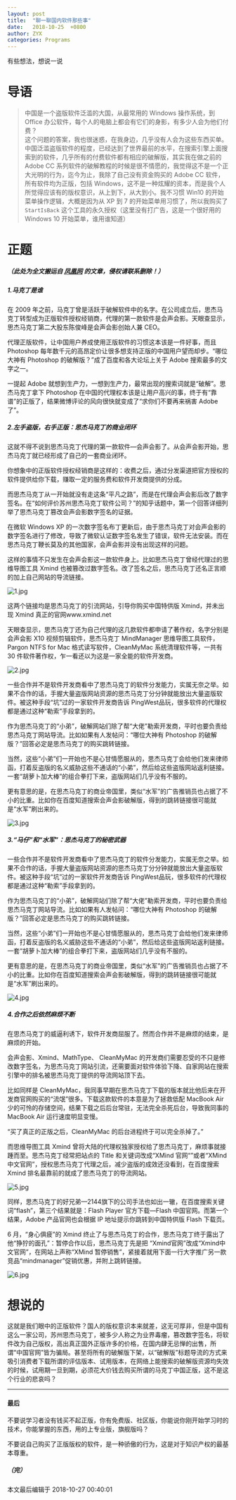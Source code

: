 ```yaml
---
layout: post
title:  "聊一聊国内软件那些事"
date:   2018-10-25  +0800
author: ZYX
categories: Programs
---
```

有些想法，想说一说

# 导语

> 中国是一个盗版软件泛滥的大国，从最常用的 Windows 操作系统，到 Office 办公软件，每个人的电脑上都会有它们的身影，有多少人会为他们付费？  
> 这个问题的答案，我也很迷惑，在我身边，几乎没有人会为这些东西买单。中国泛滥盗版软件的程度，已经达到了世界最前的水平，在搜索引擎上面搜索到的软件，几乎所有的付费软件都有相应的破解版，其实我在做之前的 Adobe CC 系列软件的破解教程的时候是很不情愿的，我觉得这不是一个正大光明的行为，迄今为止，我除了自己没有资金购买的 Adobe CC 软件，所有软件均为正版，包括 Windows，这不是一种炫耀的资本，而是我个人所觉得应该有的版权意识，从上到下，从大到小。我不习惯 Win10 的开始菜单操作逻辑，大概是因为从 XP 到 7 的开始菜单用习惯了，所以我购买了 `StartIsBack` 这个工具的永久授权（这里没有打广告，这是一个很好用的 Windows 10 开始菜单，谁用谁知道）  

# 正题
##### （此处为全文搬运自 [凤凰网](http://tech.ifeng.com/a/20180715/45063975_0.shtml) 的文章，侵权请联系删除！）  

##### 1.马克丁是谁

在 2009 年之前，马克丁曾是活跃于破解软件中的名字。在公司成立后，思杰马克丁转型成为正版软件授权经销商，代理的第一款软件是会声会影。天眼查显示，思杰马克丁第二大股东陈俊峰是会声会影创始人兼 CEO。  

代理正版软件，让中国用户养成使用正版软件的习惯这本该是一件好事，而且 Photoshop 每年数千元的高昂定价让很多想支持正版的中国用户望而却步。“哪位大神有 Photoshop 的破解版？”成了百度和各大论坛上关于 Adobe 搜索最多的文字之一。  

一提起 Adobe 就想到生产力，一想到生产力，最常出现的搜索词就是“破解”。思杰马克丁拿下 Photoshop 在中国的代理权本该是让用户高兴的事，终于有“靠谱”的正版了，结果微博评论的风向很快就变成了“求你们不要再来祸害 Adobe 了”。  

##### 2.左手盗版，右手正版：思杰马克丁的商业闭环

这就不得不说到思杰马克丁代理的第一款软件—会声会影了。从会声会影开始，思杰马克丁就已经形成了自己的一套商业闭环。  

你想象中的正版软件授权经销商是这样的：收费之后，通过分发渠道把官方授权的软件提供给你下载，赚取一定的服务费和软件开发商提供的分成。  

而思杰马克丁从一开始就没有走这条“平凡之路”，而是在代理会声会影后改了数字签名。在“如何评价苏州思杰马克丁软件公司？”的知乎话题中，第一个回答详细列举了思杰马克丁篡改会声会影数字签名的证据。  

在微软 Windows XP 的一次数字签名布丁更新后，由于思杰马克丁对会声会影的数字签名进行了修改，导致了微软认证数字签名发生了错误，软件无法安装。而在思杰马克丁鞭长莫及的其他国家，会声会影并没有出现这样的问题。  

这样的事情不只发生在会声会影这一款软件身上。比如思杰马克丁曾经代理过的思维导图工具 Xmind 也被篡改过数字签名。改了签名之后，思杰马克丁还名正言顺的加上自己网站的导流链接。  

![1.jpg](http://p0.ifengimg.com/pmop/2018/0715/AD46003A13C51BD5DA46B6332124F568F0CE8DDF_size25_w683_h465.jpeg)

这两个链接均是思杰马克丁的引流网站，引导你购买中国特供版 Xmind，并未出现 Xmind 真正的官网www.xmind.net  

天眼查显示，思杰马克丁还为自己代理的这几款软件都申请了著作权，名字分别是会声会影 X10 视频剪辑软件，思杰马克丁 MindManager 思维导图工具软件，Pargon NTFS for Mac 格式读写软件，CleanMyMac 系统清理软件等，一共有 30 件软件著作权，乍一看还以为这是一家全能的软件开发商。  

![2.jpg](http://p0.ifengimg.com/pmop/2018/0715/D40863FE73F52905464B5BA7F9243A9D969A0A28_size694_w5400_h2316.jpeg)

一些合作并不是软件开发商看中了思杰马克丁的软件分发能力，实属无奈之举。如果不合作的话，手握大量盗版网站资源的思杰马克丁分分钟就能放出大量盗版软件。被这种手段“坑”过的一家软件开发商告诉 PingWest品玩，很多软件的代理权都是通过这种“勒索”手段拿到的。  

作为思杰马克丁的“小弟”，破解网站们除了帮“大佬”勒索开发商，平时也要负责给思杰马克丁网站导流。比如如果有人发帖问：“哪位大神有 Photoshop 的破解版？”回答必定是思杰马克丁的购买跳转链接。  

当然，这些“小弟”们一开始也不是心甘情愿服从的，思杰马克丁会给他们发来律师函，打着反盗版的名义威胁这些不通话的“小弟”，然后给这些盗版网站返利链接。一套“胡萝卜加大棒”的组合拳打下来，盗版网站们几乎没有不服的。  

更有意思的是，在思杰马克丁的商业帝国里，类似“水军”的广告推销员也占据了不小的比重。比如你在百度知道搜索会声会影破解版，得到的跳转链接很可能就是“水军”刷出来的。  

![3.jpg](http://p0.ifengimg.com/pmop/2018/0715/682BE1ED28E51A71D1FF3067C40C863C4AC49BB7_size26_w720_h358.jpeg)

##### 3.“马仔”和“水军”：思杰马克丁的秘密武器

一些合作并不是软件开发商看中了思杰马克丁的软件分发能力，实属无奈之举。如果不合作的话，手握大量盗版网站资源的思杰马克丁分分钟就能放出大量盗版软件。被这种手段“坑”过的一家软件开发商告诉 PingWest品玩，很多软件的代理权都是通过这种“勒索”手段拿到的。  

作为思杰马克丁的“小弟”，破解网站们除了帮“大佬”勒索开发商，平时也要负责给思杰马克丁网站导流。比如如果有人发帖问：“哪位大神有 Photoshop 的破解版？”回答必定是思杰马克丁的购买跳转链接。  

当然，这些“小弟”们一开始也不是心甘情愿服从的，思杰马克丁会给他们发来律师函，打着反盗版的名义威胁这些不通话的“小弟”，然后给这些盗版网站返利链接。一套“胡萝卜加大棒”的组合拳打下来，盗版网站们几乎没有不服的。  

更有意思的是，在思杰马克丁的商业帝国里，类似“水军”的广告推销员也占据了不小的比重。比如你在百度知道搜索会声会影破解版，得到的跳转链接很可能就是“水军”刷出来的。  

![4.jpg](http://p0.ifengimg.com/pmop/2018/0715/682BE1ED28E51A71D1FF3067C40C863C4AC49BB7_size26_w720_h358.jpeg)

##### 4.合作之后依然麻烦不断

在思杰马克丁的威逼利诱下，软件开发商屈服了。然而合作并不是麻烦的结束，是麻烦的开始。

会声会影、Xmind、MathType、 CleanMyMac 的开发商们需要忍受的不只是修改数字签名，为思杰马克丁网站引流，还需要面对软件体验下降、自家网站在搜索引擎中的排名被思杰马克丁提供的导流网站顶下去。  

比如同样是 CleanMyMac，我同事早期在思杰马克丁下载的版本就比他后来在开发商官网购买的“流氓”很多。下载这款软件的本意是为了拯救低配 MacBook Air 少的可怜的存储空间，结果下载之后后台常驻，无法完全杀死后台，导致我同事的 MacBook Air 运行速度明显变慢。  

“买了真正的正版之后，CleanMyMac 的后台进程终于可以完全杀掉了。”  

而思维导图工具 Xmind 曾将大陆的代理权独家授权给了思杰马克丁，麻烦事就接踵而至。思杰马克丁经常把站点的 Title 和关键词改成“XMind 官网“”或者“XMind中文官网”，授权思杰马克丁代理之后，减少盗版的成效还没看到，在百度搜索 Xmind 排名最靠前的就成了思杰马克丁的导流网站。  

![5.jpg](http://p0.ifengimg.com/pmop/2018/0715/D84D0FE4A511DC1F7F4142296BDA7BFBF2012BAB_size70_w800_h705.jpeg)

同样，思杰马克丁的好兄弟—2144旗下的公司手法也如出一辙，在百度搜索关键词“flash”，第三个结果就是：Flash Player 官方下载—Flash 中国官网。而第一个结果，Adobe 产品官网也会根据 IP 地址提示你跳转到中国特供版 Flash 下载页。  

6 月，“身心俱疲”的 Xmind 终止了与思杰马克丁的合作，思杰马克丁终于露出了他“狰狞的面孔”：暂停合作以后，思杰马克丁先是把 “Xmind官网”改成“Xmind中文官网”，在网站上声称“XMind 暂停销售”，紧接着就用下面一行大字推广另一款竞品“mindmanager”促销优惠，并附上跳转链接。  

![6.jpg](http://p0.ifengimg.com/pmop/2018/0715/DFF142C38CE43CD799634ECD883E7A470DBFCA56_size55_w637_h800.jpeg)

# 想说的

这就是我们眼中的正版软件？国人的版权意识本来就差，这无可厚非，但是中国有这么一家公司，苏州思杰马克丁，被多少人称之为业界毒瘤，篡改数字签名，将软件改为自己版权，高出真正国外正版许多的价格，在国内肆无忌惮的出售，所谓“中国官网”皆为骗局。甚至将所有的破解版下架，以“破解版”标题导流的方式来吸引消费者下载所谓的评估版本、试用版本，在网络上能搜索的破解版资源均失效的时候，试用期一旦到期，必须花大价钱去购买所谓的马克丁中国正版，这不是这个行业的悲哀吗？  

---

#### 最后
不要说学习者没有钱买不起正版，你有免费版、社区版，你能说你刚开始学习时的技术，你能掌握的东西，用的上专业版，旗舰版吗？

不要说自己购买了正版版权的软件，是一种骄傲的行为，这是对于知识产权的最基本尊重。

##### （完）

本文最后编辑于 2018-10-27 00:40:01